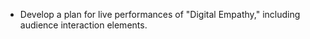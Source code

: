 - Develop a plan for live performances of "Digital Empathy," including audience interaction elements.